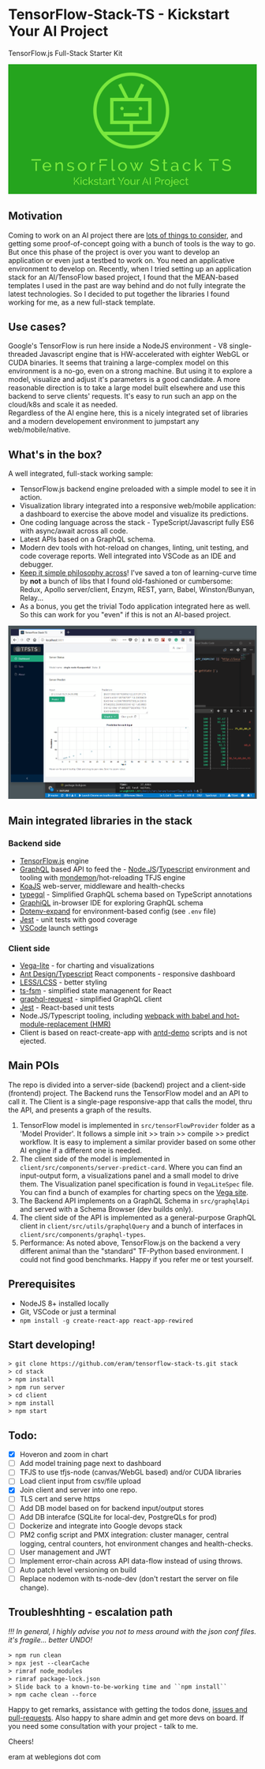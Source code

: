 # TensorFlow-Stack-TS - Kickstart Your AI Project
TensorFlow.js Full-Stack Starter Kit

![TensorFlow.js Full-Stack Starter Kit](public/img/tensorflow-stack-ts-tagline.png)

## Motivation 
Coming to work on an AI project there are [lots of things to consider](https://www.slideshare.net/ethanram/why-so-many-data-science-projects-fail-112757707), and getting some proof-of-concept going with a bunch of tools is the way to go. But once this phase of the project is over you want to develop an application or even just a testbed to work on. You need an applicative environment to develop on. Recently, when I tried setting up an application stack for an AI/TensoFlow based project, I found that the MEAN-based templates I used in the past are way behind and do not fully integrate the latest technologies. So I decided to put together the libraries I found working for me, as a new full-stack template. 

## Use cases?
Google's TensorFlow is run here inside a NodeJS environment - V8 single-threaded Javascript engine that is HW-accelerated with eighter WebGL or CUDA binaries. It seems that training a large-complex model on this environment is a no-go, even on a strong machine. But using it to explore a model, visualize and adjust it's parameters is a good candidate. A more reasonable direction is to take a large model built elsewhere and use this backend to serve clients' requests. It's easy to run such an app on the cloud/k8s and scale it as needed.  
Regardless of the AI engine here, this is a nicely integrated set of libraries and a modern developement environment to jumpstart any web/mobile/native.

## What's in the box?
A well integrated, full-stack working sample:
- TensorFlow.js backend engine preloaded with a simple model to see it in action.
- Visualization library integrated into a responsive web/mobile application: a dashboard to exercise the above model and visualize its predictions.
- One coding language across the stack - TypeScript/Javascript fully ES6 with async/await across all code.
- Latest APIs based on a GraphQL schema.
- Modern dev tools with hot-reload on changes, linting, unit testing, and code coverage reports. Well integrated into VSCode as an IDE and debugger.
- [Keep it simple philosophy across](https://www.slideshare.net/ethanram/kissts-the-keep-it-simple-software-stack-for-2017-82329212)! I've saved a ton of learning-curve time by **not** a bunch of libs that I found old-fashioned or cumbersome: Redux, Apollo server/client, Enzym, REST, yarn, Babel, Winston/Bunyan, Relay... 
- As a bonus, you get the trivial Todo application integrated here as well. So this can work for you "even" if this is not an AI-based project.

![TensorFlow-Stack-TS - Kickstart Your AI Project - TensorFlow.js Full-Stack Starter Kit](public/img/screenshot1.png)

## Main integrated libraries in the stack

### Backend side
- [TensorFlow.js](https://js.tensorflow.org/) engine
- [GraphQL](http://graphql.org/) based API to feed the - [Node.JS](https://nodejs.org/en/)/[Typescript](https://www.typescriptlang.org/) environment and tooling with [mondemon](https://nodemon.io/)/hot-reloading
TFJS engine
- [KoaJS](https://koajs.com/) web-server, middleware and health-checks
- [typegql](https://prismake.github.io/typegql/) - Simplified GraphQL schema based on TypeScript annotations
- [GraphiQL](https://github.com/graphql/graphiql) in-browser IDE for exploring GraphQL schema
- [Dotenv-expand](https://github.com/motdotla/dotenv-expand) for environment-based config (see ```.env``` file)
- [Jest](https://basarat.gitbooks.io/typescript/docs/testing/jest.html) - unit tests with good coverage
- [VSCode](https://code.visualstudio.com/) launch settings

### Client side
- [Vega-lite](https://vega.github.io/vega-lite/) - for charting and visualizations
- [Ant Design/Typescript](https://ant.design/docs/react/introduce) React components - responsive dashboard
- [LESS/LCSS](http://lesscss.org/) - better styling
- [ts-fsm](https://github.com/eram/ts-fsm) - simplified state managenent for React
- [graphql-request](https://github.com/prisma/graphql-request) - simplified GraphQL client 
- [Jest](https://jestjs.io/docs/en/tutorial-react) - React-based unit tests
- Node.JS/Typescript tooling, including [webpack with babel and hot-module-replacement (HMR)](https://webpack.js.org/concepts/hot-module-replacement/)
- Client is based on react-create-app with [antd-demo](https://ant.design/docs/react/use-with-create-react-app) scripts and is not ejected.

## Main POIs
The repo is divided into a server-side (backend) project and a client-side (frontend) project. The Backend runs the TensorFlow model and an API to call it. The Client is a single-page responsive-app that calls the model, thru the API, and presents a graph of the results.
1. TensorFlow model is implemented in ```src/tensorFlowProvider``` folder as a 'Model Provider'. It follows a simple init >> train >> compile >> predict workflow. It is easy to implement a similar provider based on some other AI engine if a different one is needed.
1. The client side of the model is implemented in ```client/src/components/server-predict-card```. Where you can find an input-output form, a visualizations panel and a small model to drive them. The Visualization panel specification is found in ```VegaLiteSpec``` file. You can find a bunch of examples for charting specs on the [Vega site](https://vega.github.io/editor/#/examples/vega-lite/point_2d).
1. The Backend API implements on a GraphQL Schema in ```src/graphqlApi``` and served with a Schema Browser (dev builds only).
1. The client side of the API is implemented as a general-purpose GraphQL client in ```client/src/utils/graphqlQuery``` and a bunch of interfaces in ```client/src/components/graphql-types```.
1. Performance: As noted above, TensorFlow.js on the backend a very different animal than the "standard" TF-Python based environment. I could not find good benchmarks. Happy if you refer me or test yourself.

## Prerequisites
- NodeJS 8+ installed locally
- Git, VSCode or just a terminal
- ```npm install -g create-react-app react-app-rewired```

## Start developing!

```
> git clone https://github.com/eram/tensorflow-stack-ts.git stack
> cd stack
> npm install 
> npm run server
> cd client
> npm install
> npm start
```

## Todo:
- [x] Hoveron and zoom in chart
- [ ] Add model training page next to dashboard
- [ ] TFJS to use tfjs-node (canvas/WebGL based) and/or CUDA libraries
- [ ] Load client input from csv/file upload
- [x] Join client and server into one repo.
- [ ] TLS cert and serve https
- [ ] Add DB model based on  for backend input/output stores
- [ ] Add DB interafce (SQLite for local-dev, PostgreQLs for prod)
- [ ] Dockerize and integrate into Google devops stack
- [ ] PM2 config script and PMX integration: cluster manager, central logging, central counters, hot environment changes and health-checks.
- [ ] User management and JWT
- [ ] Implement error-chain across API data-flow instead of using throws.
- [ ] Auto patch level versioning on build
- [ ] Replace nodemon with ts-node-dev (don't restart the server on file change).

## Troubleshhting - escalation path
_!!! In general, I highly advise you not to mess around with the json conf files. it's fragile... better UNDO!_
```
> npm run clean
> npx jest --clearCache
> rimraf node_modules
> rimraf package-lock.json
> Slide back to a known-to-be-working time and ``npm install``
> npm cache clean --force
```

Happy to get remarks, assistance with getting the todos done, [issues and pull-requests](https://github.com/eram/tensorflow-stack-ts/issues). Also happy to share admin and get more devs on board. If you need some consultation with your project - talk to me. 

Cheers!

eram at weblegions dot com

